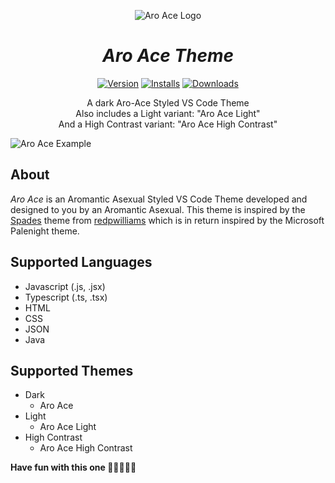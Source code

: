 <div align="center">

![Aro Ace Logo](https://github.com/philbschmidt/Aro-Ace/raw/HEAD/images/aroace.png)

# *Aro Ace Theme*

[![Version](https://img.shields.io/visual-studio-marketplace/v/philbschmidt.aroace?style=for-the-badge)](https://marketplace.visualstudio.com/items?itemName=philbschmidt.aroace) [![Installs](https://img.shields.io/visual-studio-marketplace/i/philbschmidt.aroace?style=for-the-badge)](https://marketplace.visualstudio.com/items?itemName=philbschmidt.aroace) [![Downloads](https://img.shields.io/visual-studio-marketplace/d/philbschmidt.aroace?style=for-the-badge&label=Downloads)](https://marketplace.visualstudio.com/items?itemName=philbschmidt.aroace)

A dark Aro-Ace Styled VS Code Theme  
Also includes a Light variant: "Aro Ace Light"  
And a High Contrast variant: "Aro Ace High Contrast"  

</div>

![Aro Ace Example](https://github.com/philbschmidt/Aro-Ace/raw/HEAD/images/aroace-example.png)

## About

_Aro Ace_ is an Aromantic Asexual Styled VS Code Theme developed and designed to you by an Aromantic Asexual. This theme is inspired by the [Spades](https://github.com/redpwilliams/Spades) theme from [redpwilliams](https://github.com/redpwilliams) which is in return inspired by the Microsoft Palenight theme.

## Supported Languages

- Javascript (.js, .jsx)
- Typescript (.ts, .tsx)
- HTML
- CSS
- JSON
- Java

## Supported Themes

- Dark
    - Aro Ace
- Light
    - Aro Ace Light
- High Contrast
    - Aro Ace High Contrast

**Have fun with this one 🧡💛🤍🩵💙**